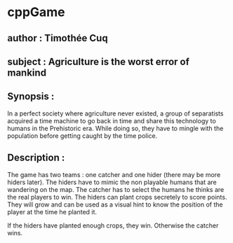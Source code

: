 # cppGame

## author : Timothée Cuq
## subject : Agriculture is the worst error of mankind

## Synopsis :
In a perfect society where agriculture never existed, a group of separatists acquired a time machine to go back in time and share this technology to humans in the Prehistoric era. While doing so, they have to mingle with the population before getting caught by the time police.

## Description :
The game has two teams : one catcher and one hider (there may be more hiders later).
The hiders have to mimic the non playable humans that are wandering on the map. The catcher has to select the humans he thinks are the real players to win.
The hiders can plant crops secretely to score points. They will grow and can be used as a visual hint to know the position of the player at the time he planted it.

If the hiders have planted enough crops, they win. Otherwise the catcher wins.
